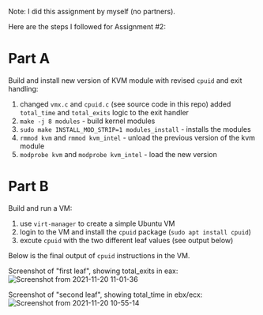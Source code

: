 Note: I did this assignment by myself (no partners).

Here are the steps I followed for Assignment #2:

# Part A
Build and install new version of KVM module with revised `cpuid` and exit handling:

1. changed `vmx.c` and `cpuid.c` (see source code in this repo) added `total_time` and `total_exits` logic to the exit handler
2. `make -j 8 modules` - build kernel modules
3. `sudo make INSTALL_MOD_STRIP=1 modules_install` - installs the modules
4. `rmmod kvm` and `rmmod kvm_intel` - unload the previous version of the kvm module
5. `modprobe kvm` and `modprobe kvm_intel` - load the new version

# Part B
Build and run a VM:

1. use `virt-manager` to create a simple Ubuntu VM
2. login to the VM and install the `cpuid` package (`sudo apt install cpuid`)
3. excute `cpuid` with the two different leaf values (see output below)

Below is the final output of `cpuid` instructions in the VM.

Screenshot of "first leaf", showing total_exits in eax:
![Screenshot from 2021-11-20 11-01-36](https://user-images.githubusercontent.com/4393945/142738150-3514b008-37f0-40bc-afa7-2242eae16a3a.png)

Screenshot of "second leaf", showing total_time in ebx/ecx:
![Screenshot from 2021-11-20 10-55-14](https://user-images.githubusercontent.com/4393945/142737998-1153d67a-260f-41f3-bf9f-fa2ccba80148.png)

